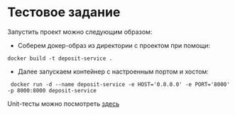 # Тестовое задание

Запустить проект можно следующим образом:

- Соберем докер-образ из директории с проектом при помощи:

`docker build -t deposit-service .`

- Далее запускаем контейнер с настроенным портом и хостом:

` docker run -d --name deposit-service -e HOST='0.0.0.0' -e PORT='8000' -p 8000:8000 deposit-service`

Unit-тесты можно посмотреть [здесь](https://github.com/anomaliyamai/test_task/blob/main/app/test_app.py)